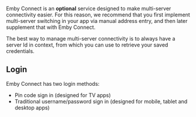 Emby Connect is an **optional** service designed to make multi-server connectivity easier. For this reason, we recommend that you first implement multi-server switching in your app via manual address entry, and then later supplement that with Emby Connect.

The best way to manage multi-server connectivity is to always have a server Id in context, from which you can use to retrieve your saved credentials.

## Login

Emby Connect has two login methods:

* Pin code sign in (designed for TV apps)
* Traditional username/password sign in (designed for mobile, tablet and desktop apps)